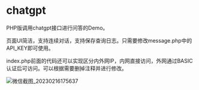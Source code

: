# chatgpt
PHP版调用chatgpt接口进行问答的Demo。

页面UI简洁，支持连续对话，支持保存查询日志。只需要修改message.php中的API_KEY即可使用。

index.php前面的代码还可以实现区分内外网IP，内网直接访问，外网通过BASIC认证后可访问。可以根据需要删掉注释并进行修改。

![微信截图_20230216175637](https://user-images.githubusercontent.com/5563148/219332005-da550336-723d-4eef-9a67-ae16b0cca8ea.png)
